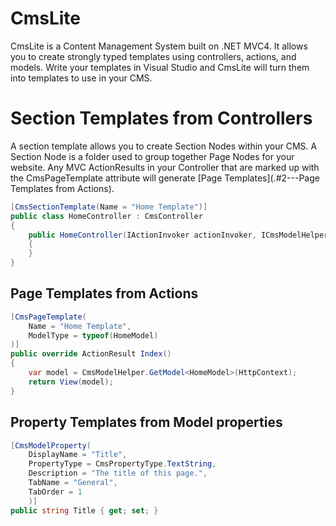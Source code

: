 CmsLite
=======================================
CmsLite is a Content Management System built on .NET MVC4. It allows you to create strongly typed templates using controllers,
actions, and models.
Write your templates in Visual Studio and CmsLite will turn them into templates to use in your CMS.

# Section Templates from Controllers
A section template allows you to create Section Nodes within your CMS. A Section Node is a folder used to 
group together Page Nodes for your website. Any MVC ActionResults in your Controller that are marked up with 
the CmsPageTemplate attribute will generate [Page Templates](.#2---Page Templates from Actions).

```csharp
[CmsSectionTemplate(Name = "Home Template")]
public class HomeController : CmsController
{
    public HomeController(IActionInvoker actionInvoker, ICmsModelHelper cmsModelHelper) : base(actionInvoker, cmsModelHelper)
    {
    }
}
```

## Page Templates from Actions

```csharp
[CmsPageTemplate(
    Name = "Home Template",
    ModelType = typeof(HomeModel)
)]
public override ActionResult Index()
{
    var model = CmsModelHelper.GetModel<HomeModel>(HttpContext);
    return View(model);
}
```

## Property Templates from Model properties

```csharp
[CmsModelProperty(
    DisplayName = "Title",
    PropertyType = CmsPropertyType.TextString,
    Description = "The title of this page.",
    TabName = "General",
    TabOrder = 1
    )]
public string Title { get; set; }
```

